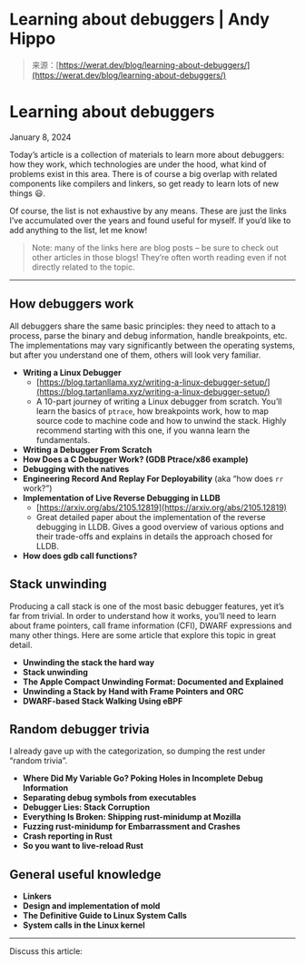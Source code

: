 <!--yml
category: 未分类
date: 2024-05-27 14:54:44
-->

# Learning about debuggers | Andy Hippo

> 来源：[https://werat.dev/blog/learning-about-debuggers/](https://werat.dev/blog/learning-about-debuggers/)

# Learning about debuggers

January 8, 2024

Today’s article is a collection of materials to learn more about debuggers: how they work, which technologies are under the hood, what kind of problems exist in this area. There is of course a big overlap with related components like compilers and linkers, so get ready to learn lots of new things 😃.

Of course, the list is not exhaustive by any means. These are just the links I’ve accumulated over the years and found useful for myself. If you’d like to add anything to the list, let me know!

> Note: many of the links here are blog posts – be sure to check out other articles in those blogs! They’re often worth reading even if not directly related to the topic.

* * *

## How debuggers work

All debuggers share the same basic principles: they need to attach to a process, parse the binary and debug information, handle breakpoints, etc. The implementations may vary significantly between the operating systems, but after you understand one of them, others will look very familiar.

*   **Writing a Linux Debugger**
    *   [https://blog.tartanllama.xyz/writing-a-linux-debugger-setup/](https://blog.tartanllama.xyz/writing-a-linux-debugger-setup/)
    *   A 10-part journey of writing a Linux debugger from scratch. You’ll learn the basics of `ptrace`, how breakpoints work, how to map source code to machine code and how to unwind the stack. Highly recommend starting with this one, if you wanna learn the fundamentals.
*   **Writing a Debugger From Scratch**
*   **How Does a C Debugger Work? (GDB Ptrace/x86 example)**
*   **Debugging with the natives**
*   **Engineering Record And Replay For Deployability** (aka “how does `rr` work?”)
*   **Implementation of Live Reverse Debugging in LLDB**
    *   [https://arxiv.org/abs/2105.12819](https://arxiv.org/abs/2105.12819)
    *   Great detailed paper about the implementation of the reverse debugging in LLDB. Gives a good overview of various options and their trade-offs and explains in details the approach chosed for LLDB.
*   **How does gdb call functions?**

## Stack unwinding

Producing a call stack is one of the most basic debugger features, yet it’s far from trivial. In order to understand how it works, you’ll need to learn about frame pointers, call frame information (CFI), DWARF expressions and many other things. Here are some article that explore this topic in great detail.

*   **Unwinding the stack the hard way**
*   **Stack unwinding**
*   **The Apple Compact Unwinding Format: Documented and Explained**
*   **Unwinding a Stack by Hand with Frame Pointers and ORC**
*   **DWARF-based Stack Walking Using eBPF**

## Random debugger trivia

I already gave up with the categorization, so dumping the rest under “random trivia”.

*   **Where Did My Variable Go? Poking Holes in Incomplete Debug Information**
*   **Separating debug symbols from executables**
*   **Debugger Lies: Stack Corruption**
*   **Everything Is Broken: Shipping rust-minidump at Mozilla**
*   **Fuzzing rust-minidump for Embarrassment and Crashes**
*   **Crash reporting in Rust**
*   **So you want to live-reload Rust**

## General useful knowledge

*   **Linkers**
*   **Design and implementation of mold**
*   **The Definitive Guide to Linux System Calls**
*   **System calls in the Linux kernel**

* * *

Discuss this article: